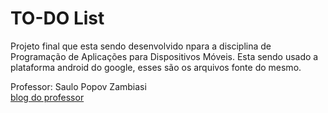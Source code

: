 # TO-DO List

Projeto final que esta sendo desenvolvido npara a disciplina de Programação de Aplicações para Dispositivos Móveis.
Esta sendo usado a plataforma android do google, esses são os arquivos fonte do mesmo. 

Professor: Saulo Popov Zambiasi  
[ blog do professor ](http://saulopz.blogspot.com.br/)
